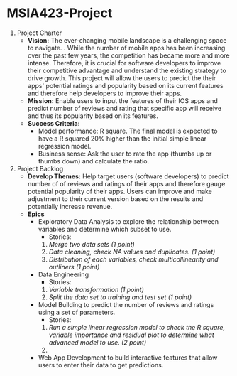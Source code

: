 # MSIA423-Project

 1. Project Charter
	 - **Vision:** The ever-changing mobile landscape is a challenging space to navigate. . While the number of mobile apps has been increasing over the past few years, the competition has became more and more intense. Therefore, it is crucial for software developers to improve their competitive advantage and understand the existing strategy to drive growth. This project will allow the users to predict the their apps' potential ratings and popularity based on its current features and therefore help developers to improve their apps.
	 - **Mission:** Enable users to input the features of their IOS apps and predict number of reviews and rating that specific app will receive and thus its popularity based on its features. 
	 - **Success Criteria:** 
		 - Model performance: R square. The final model is expected to have a R squared 20% higher than the initial simple linear regression model.
		 - Business sense: Ask the user to rate the app (thumbs up or thumbs down) and calculate the ratio. 
 2. Project Backlog
	 - **Develop Themes:** Help target users (software developers) to predict number of of reviews and ratings of their apps and therefore gauge potential popularity of their apps. Users can improve and make adjustment to their current version based on the results and potentially increase revenue. 
	 - **Epics**
		 - Exploratory Data Analysis to explore the relationship between variables and determine which subset to use.
			 - Stories:
			1. *Merge two data sets (1 point)*
			2. *Data cleaning, check NA values and duplicates. (1 point)*
			3. *Distribution of each variables, check multicollinearity and outliners (1 point)*  
		 - Data Engineering 
			 - Stories:
			 1. *Variable transformation (1 point)*
			 2. *Split the data set to training and test set (1 point)*
		 - Model Building to predict the number of reviews and ratings using a set of parameters. 
			 - Stories:
			 1. *Run a simple linear regression model to check the R square, variable importance and residual plot to determine what advanced model to use. (2 point)*
			 2. 
		 - Web App Development to build interactive features that allow users to enter their data to get predictions. 
	

<!--stackedit_data:
eyJoaXN0b3J5IjpbLTUyMDA1MDE2NywtMTY1NDQzMzc0MSwtOD
E5ODYwMTQ3LDQ0ODM5Mzc1OCwxOTU5NTQ2NDk5LDE2ODQ3Njcw
MTIsMTk5NDEyMDAwLDk3ODA5NjQ4Ml19
-->
